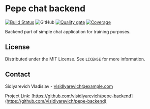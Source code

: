 # Pepe chat backend
[![Build Status](https://travis-ci.com/vlsidlyarevich/pepe-backend.svg?branch=main)](https://travis-ci.com/vlsidlyarevich/pepe-backend)
![GitHub](https://img.shields.io/github/license/vlsidlyarevich/pepe-backend)
[![Quality gate](https://sonarcloud.io/api/project_badges/quality_gate?project=vlsidlyarevich_pepe-backend)](https://sonarcloud.io/dashboard?id=vlsidlyarevich_pepe-backend)
[![Coverage](https://sonarcloud.io/api/project_badges/measure?project=vlsidlyarevich_pepe-backend&metric=coverage)](https://sonarcloud.io/dashboard?id=vlsidlyarevich_pepe-backend)

Backend part of simple chat application for training purposes. 



<!-- LICENSE -->
## License

Distributed under the MIT License. See `LICENSE` for more information.


<!-- CONTACT -->
## Contact

Sidlyarevich Vladislav - vlsidlyarevich@example.com

Project Link: [https://github.com/vlsidlyarevich/pepe-backend](https://github.com/vlsidlyarevich/pepe-backend)
